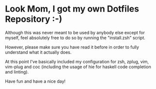 # Look Mom, I got my own Dotfiles Repository :-)

Although this was never meant to be used by anybody else except for myself, feel absolutely free to do so by running the "install.zsh" script.

However, please make sure you have read it before in order to fully understand what it actually does.

At this point I've basically included my configuration for zsh, zplug, vim, vim-plug and coc (including the usage of hie for haskell code completion and linting).

Have fun and have a nice day!

